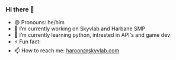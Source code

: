 ### Hi there 👋

- 😄 Pronouns: he/him
- 🔭 I’m currently working on Skyvlab and Harbane SMP
- 🌱 I’m currently learning python, intrested in API's and game dev
- ⚡ Fun fact: 
- 📫 How to reach me: haroon@skyvlab.com
